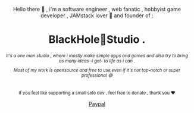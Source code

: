 <div align="center"><p>Hello there 👋 , i'm a software engineer , web fanatic , hobbyist game developer , JAMstack lover 🖤 and founder of  :</p>
<h1> BlackHole🌌Studio .</h1>
  <h6>
    <small><p>It's a one man studio , where i mostly make simple apps and games and also try to bring as many ideas -i get- to life as i can . </p>
    <p>Most of my work is opensource and free to use,even if it's not top-notch or super professional 😅</p></small>
  </h6>


<p><small>If you feel like supporting a small solo dev , feel free to donate , thank you ❤️</small></p>
<a href="https://www.paypal.me/ztf666">Paypal </a>

</div>
